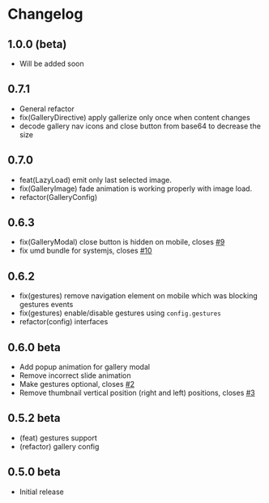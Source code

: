 # Changelog

## 1.0.0 (beta)

 - Will be added soon

## 0.7.1

 - General refactor
 - fix(GalleryDirective) apply gallerize only once when content changes
 - decode gallery nav icons and close button from base64 to decrease the size

## 0.7.0

 - feat(LazyLoad) emit only last selected image.
 - fix(GalleryImage) fade animation is working properly with image load.
 - refactor(GalleryConfig)

## 0.6.3

 - fix(GalleryModal) close button is hidden on mobile, closes [#9](https://github.com/MurhafSousli/ng-gallery/issues/9)
 - fix umd bundle for systemjs, closes [#10](https://github.com/MurhafSousli/ng-gallery/issues/10)

## 0.6.2

 - fix(gestures) remove navigation element on mobile which was blocking gestures events
 - fix(gestures) enable/disable gestures using `config.gestures`
 - refactor(config) interfaces

## 0.6.0 beta

 - Add popup animation for gallery modal
 - Remove incorrect slide animation
 - Make gestures optional, closes [#2](https://github.com/MurhafSousli/ng-gallery/issues/2)
 - Remove thumbnail vertical position (right and left) positions, closes [#3](https://github.com/MurhafSousli/ng-gallery/issues/3)

## 0.5.2 beta

 - (feat) gestures support
 - (refactor) gallery config 

## 0.5.0 beta

 - Initial release 
